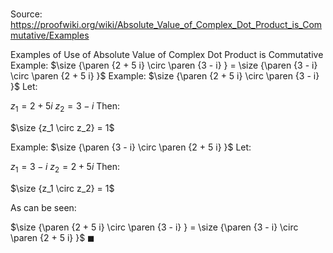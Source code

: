# 

Source: https://proofwiki.org/wiki/Absolute_Value_of_Complex_Dot_Product_is_Commutative/Examples



Examples of Use of Absolute Value of Complex Dot Product is Commutative
Example: $\size {\paren {2 + 5 i} \circ \paren {3 - i} } = \size {\paren {3 - i} \circ \paren {2 + 5 i} }$
Example: $\size {\paren {2 + 5 i} \circ \paren {3 - i} }$
Let:

$z_1 = 2 + 5 i$
$z_2 = 3 - i$
Then:

$\size {z_1 \circ z_2} = 1$


Example: $\size {\paren {3 - i} \circ \paren {2 + 5 i} }$
Let:

$z_1 = 3 - i$
$z_2 = 2 + 5 i$
Then:

$\size {z_1 \circ z_2} = 1$

As can be seen:

$\size {\paren {2 + 5 i} \circ \paren {3 - i} } = \size {\paren {3 - i} \circ \paren {2 + 5 i} }$
$\blacksquare$





